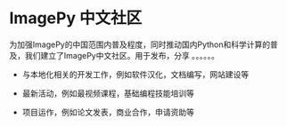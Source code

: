 # ImagePy 中文社区

为加强ImagePy的中国范围内普及程度，同时推动国内Python和科学计算的普及，我们建立了ImagePy中文社区。用于发布，分享 。。。。。。



* 与本地化相关的开发工作，例如软件汉化，文档编写，网站建设等

* 最新活动，例如最视频课程，基础编程技能培训等
* 项目运作，例如论文发表，商业合作，申请资助等

